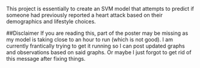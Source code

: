 This project is essentially to create an SVM model that attempts to predict if someone had previously reported a heart attack based on their demographics and lifestyle choices.

##Disclaimer
If you are reading this, part of the poster may be missing as my model is taking close to an hour to run (which is not good). I am currently frantically trying to get it running so I can post updated graphs and observations based on said graphs. Or maybe I just forgot to get rid of this message after fixing things.
